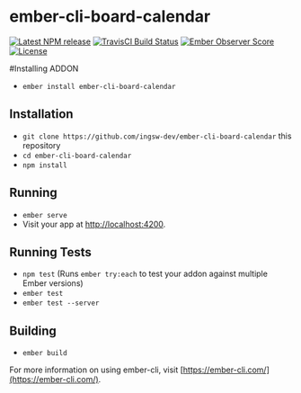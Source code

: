 # ember-cli-board-calendar

[![Latest NPM release][npm-badge]][npm-badge-url]
[![TravisCI Build Status][travis-badge]][travis-badge-url]
[![Ember Observer Score][ember-observer-badge]][ember-observer-badge-url]
[![License][license-badge]][license-badge-url]


[npm-badge]: https://img.shields.io/npm/v/ember-cli-board-calendar.svg
[npm-badge-url]: https://www.npmjs.com/package/ember-cli-board-calendar
[travis-badge]: https://img.shields.io/travis/Ingsw-dev/ember-cli-board-calendar/master.svg?label=TravisCI
[travis-badge-url]: https://travis-ci.org/Ingsw-dev/ember-cli-board-calendar
[circle-badge]: https://circleci.com/gh/{{USER_NAME}}/{{REPO_NAME}}/tree/master.svg?style=svg&circle-token={{CIRCLE_TOKEN}}
[circle-badge-url]: https://circleci.com/gh/{{USER_NAME}}/{{REPO_NAME}}/tree/master
[coveralls-badge]: https://coveralls.io/repos/github/{{USER_NAME}}/{{REPO_NAME}}/badge.svg?branch=master
[coveralls-badge-url]: https://coveralls.io/github/{{USER_NAME}}/{{REPO_NAME}}?branch=master
[codeclimate-badge]: https://img.shields.io/codeclimate/github/{{USER_NAME}}/{{REPO_NAME}}.svg
[codeclimate-badge-url]: https://codeclimate.com/github/{{USER_NAME}}/{{REPO_NAME}}
[ember-observer-badge]: http://emberobserver.com/badges/ember-cli-board-calendar.svg
[ember-observer-badge-url]: http://emberobserver.com/addons/ember-cli-board-calendar
[license-badge]: https://img.shields.io/npm/l/ember-cli-board-calendar.svg
[license-badge-url]: LICENSE.md
[dependencies-badge]: https://img.shields.io/david/{{USER_NAME}}/{{REPO_NAME}}.svg
[dependencies-badge-url]: https://david-dm.org/{{USER_NAME}}/{{REPO_NAME}}
[devDependencies-badge]: https://img.shields.io/david/dev/{{USER_NAME}}/{{REPO_NAME}}.svg
[devDependencies-badge-url]: https://david-dm.org/{{USER_NAME}}/{{REPO_NAME}}#info=devDependencies


#Installing ADDON

* `ember install ember-cli-board-calendar`

## Installation

* `git clone https://github.com/ingsw-dev/ember-cli-board-calendar` this repository
* `cd ember-cli-board-calendar`
* `npm install`

## Running

* `ember serve`
* Visit your app at [http://localhost:4200](http://localhost:4200).

## Running Tests

* `npm test` (Runs `ember try:each` to test your addon against multiple Ember versions)
* `ember test`
* `ember test --server`

## Building

* `ember build`

For more information on using ember-cli, visit [https://ember-cli.com/](https://ember-cli.com/).
